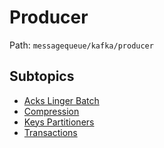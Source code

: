 # Producer

Path: `messagequeue/kafka/producer`

## Subtopics
- [Acks Linger Batch](./acks_linger_batch/README.md)
- [Compression](./compression/README.md)
- [Keys Partitioners](./keys_partitioners/README.md)
- [Transactions](./transactions/README.md)
